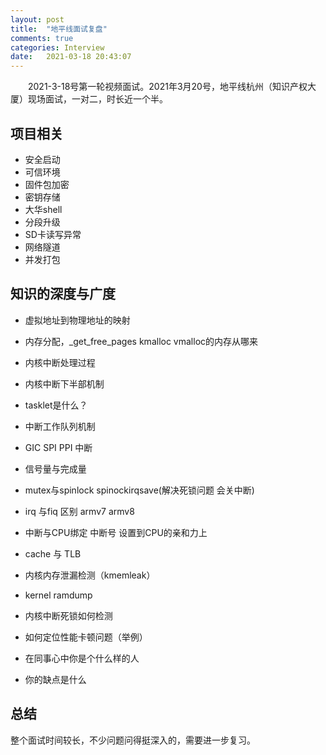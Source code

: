 ```yaml
---
layout: post
title:  "地平线面试复盘"
comments: true
categories: Interview
date:   2021-03-18 20:43:07
---
```


&ensp;&ensp;&ensp;&ensp;2021-3-18号第一轮视频面试。2021年3月20号，地平线杭州（知识产权大厦）现场面试，一对二，时长近一个半。

## 项目相关
* 安全启动
* 可信环境
* 固件包加密
* 密钥存储
* 大华shell
* 分段升级
* SD卡读写异常
* 网络隧道
* 并发打包

## 知识的深度与广度
* 虚拟地址到物理地址的映射
* 内存分配，_get_free_pages kmalloc vmalloc的内存从哪来
* 内核中断处理过程
* 内核中断下半部机制
* tasklet是什么？
* 中断工作队列机制
* GIC SPI PPI 中断
* 信号量与完成量
* mutex与spinlock   spinockirqsave(解决死锁问题 会关中断)
* irq 与fiq 区别  armv7  armv8
* 中断与CPU绑定    中断号 设置到CPU的亲和力上
* cache 与 TLB
  
* 内核内存泄漏检测（kmemleak）
* kernel ramdump
* 内核中断死锁如何检测
* 如何定位性能卡顿问题（举例）

* 在同事心中你是个什么样的人
* 你的缺点是什么


## 总结
整个面试时间较长，不少问题问得挺深入的，需要进一步复习。